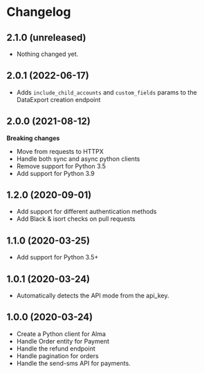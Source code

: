 # Changelog

2.1.0 (unreleased)
------------------

- Nothing changed yet.


2.0.1 (2022-06-17)
------------------

- Adds `include_child_accounts` and `custom_fields` params to the DataExport creation endpoint


2.0.0 (2021-08-12)
------------------

**Breaking changes**

- Move from requests to HTTPX
- Handle both sync and async python clients
- Remove support for Python 3.5
- Add support for Python 3.9


1.2.0 (2020-09-01)
------------------

- Add support for different authentication methods
- Add Black & isort checks on pull requests


1.1.0 (2020-03-25)
------------------

- Add support for Python 3.5+


1.0.1 (2020-03-24)
------------------

- Automatically detects the API mode from the api_key.


1.0.0 (2020-03-24)
------------------

- Create a Python client for Alma
- Handle Order entity for Payment
- Handle the refund endpoint
- Handle pagination for orders
- Handle the send-sms API for payments.
